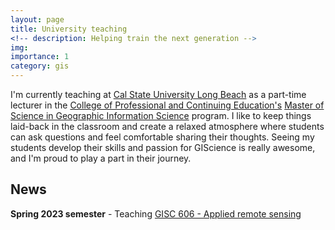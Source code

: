 ```yaml
---
layout: page
title: University teaching
<!-- description: Helping train the next generation -->
img:
importance: 1
category: gis
---
```


I'm currently teaching at [Cal State University Long Beach](https://www.csulb.edu/) as a part-time lecturer in the [College of Professional and Continuing Education's](https://www.cpace.csulb.edu/) [Master of Science in Geographic Information Science](https://www.cpace.csulb.edu/courses/degree-programs/master-of-science-in-geographic-information-science) program. I like to keep things laid-back in the classroom and create a relaxed atmosphere where students can ask questions and feel comfortable sharing their thoughts. Seeing my students develop their skills and passion for GIScience is really awesome, and I'm proud to play a part in their journey.

## News
**Spring 2023 semester** - Teaching [GISC 606 - Applied remote sensing](https://alex-pakalniskis.github.io/gisc606-spring2023/)
